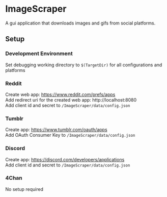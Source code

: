 # ImageScraper

  

A gui application that downloads images and gifs from social platforms.  

## Setup


### Development Environment


Set debugging working directory to `$(TargetDir)` for all configurations and platforms
  

### Reddit

  

Create web app: https://www.reddit.com/prefs/apps  
Add redirect uri for the created web app: http://localhost:8080  
Add client id and secret to `/ImageScraper/data/config.json`  


### Tumblr

  

Create app: https://www.tumblr.com/oauth/apps  
Add OAuth Consumer Key to `/ImageScraper/data/config.json`  


### Discord

  

Create app: https://discord.com/developers/applications  
Add client id and secret to `/ImageScraper/data/config.json`  


### 4Chan

  

No setup required  